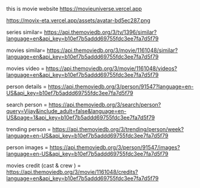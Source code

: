 this is movie website
https://movieuniverse.vercel.app

https://movix-eta.vercel.app/assets/avatar-bd5ec287.png

series similar= https://api.themoviedb.org/3/tv/1396/similar?language=en&api_key=b10ef7b5addd69755fdc3ee7fa7d5f79

movies similar= https://api.themoviedb.org/3/movie/1161048/similar?language=en&api_key=b10ef7b5addd69755fdc3ee7fa7d5f79

movies video = https://api.themoviedb.org/3/movie/1161048/videos?language=en&api_key=b10ef7b5addd69755fdc3ee7fa7d5f79

person details = https://api.themoviedb.org/3/person/91547?language=en-US&api_key=b10ef7b5addd69755fdc3ee7fa7d5f79

search person = https://api.themoviedb.org/3/search/person?query=Vijay&include_adult=false&language=en-US&page=1&api_key=b10ef7b5addd69755fdc3ee7fa7d5f79

trending person = https://api.themoviedb.org/3/trending/person/week?language=en-US&api_key=b10ef7b5addd69755fdc3ee7fa7d5f79

person images = https://api.themoviedb.org/3/person/91547/images?language=en-US&api_key=b10ef7b5addd69755fdc3ee7fa7d5f79

movies credit (cast & crew ) = https://api.themoviedb.org/3/movie/1161048/credits?language=en&api_key=b10ef7b5addd69755fdc3ee7fa7d5f79

